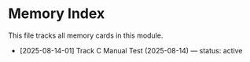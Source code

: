 # Memory Index

This file tracks all memory cards in this module.
- [2025-08-14-01] Track C Manual Test (2025-08-14) — status: active
